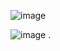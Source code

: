 ![image](https://github.com/user-attachments/assets/606d341e-5793-46bb-9157-e3da0b1b3085)

![image](https://github.com/user-attachments/assets/27a14c55-955b-45b0-8b5f-0cddb4b4a282)
.
